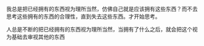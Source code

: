 我总是把已经拥有的东西视为理所当然，仿佛自己就是应该拥有这些东西？而不去思考这些拥有的东西的合理性，直到失去这些东西。才开始思考。

人总是不断的把已经拥有的东西视为理所当然，当拥有了什么之后，就会把这个视为基础去审视其他的东西